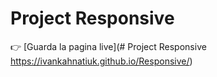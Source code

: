 # Project Responsive

👉 [Guarda la pagina live](# Project Responsive https://ivankahnatiuk.github.io/Responsive/)

